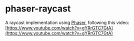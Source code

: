 # phaser-raycast

A raycast implementation using [Phaser](https://phaser.io/), following this video: [https://www.youtube.com/watch?v=gYRrGTC7GtA](https://www.youtube.com/watch?v=gYRrGTC7GtA)
